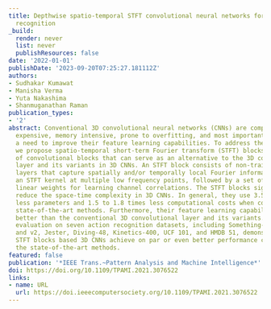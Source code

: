 ```yaml
---
title: Depthwise spatio-temporal STFT convolutional neural networks for human action
  recognition
_build:
  render: never
  list: never
  publishResources: false
date: '2022-01-01'
publishDate: '2023-09-20T07:25:27.181112Z'
authors:
- Sudhakar Kumawat
- Manisha Verma
- Yuta Nakashima
- Shanmuganathan Raman
publication_types:
- '2'
abstract: Conventional 3D convolutional neural networks (CNNs) are computationally
  expensive, memory intensive, prone to overfitting, and most importantly, there is
  a need to improve their feature learning capabilities. To address these issues,
  we propose spatio-temporal short-term Fourier transform (STFT) blocks, a new class
  of convolutional blocks that can serve as an alternative to the 3D convolutional
  layer and its variants in 3D CNNs. An STFT block consists of non-trainable convolution
  layers that capture spatially and/or temporally local Fourier information using
  an STFT kernel at multiple low frequency points, followed by a set of trainable
  linear weights for learning channel correlations. The STFT blocks significantly
  reduce the space-time complexity in 3D CNNs. In general, they use 3.5 to 4.5 times
  less parameters and 1.5 to 1.8 times less computational costs when compared to the
  state-of-the-art methods. Furthermore, their feature learning capabilities are significantly
  better than the conventional 3D convolutional layer and its variants. Our extensive
  evaluation on seven action recognition datasets, including Something-Something v1
  and v2, Jester, Diving-48, Kinetics-400, UCF 101, and HMDB 51, demonstrate that
  STFT blocks based 3D CNNs achieve on par or even better performance compared to
  the state-of-the-art methods.
featured: false
publication: '*IEEE Trans.~Pattern Analysis and Machine Intelligence*'
doi: https://doi.org/10.1109/TPAMI.2021.3076522
links:
- name: URL
  url: https://doi.ieeecomputersociety.org/10.1109/TPAMI.2021.3076522
---
```


